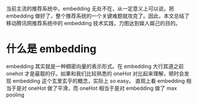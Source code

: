 当前主流的推荐系统中，embedding 无处不在，从一定意义上可以说，把 embedding 做好了，整个推荐系统的一个关键难题就攻克了。因此，本文总结了移动腾讯网推荐系统中的 embedding 技术实践，力图达到娱人娱己的目的。

# 什么是 embedding
embedding 其实就是一种稠密向量的表示形式。在 embedding 大行其道之前 onehot 才是最靓的仔。如果和我们比较熟悉的 oneHot 对比起来理解，顿时会发现 embedding 这个玄里玄乎的概念，实际上 so easy。
直观上看 embedding 相当于是对 oneHot 做了平滑，而 oneHot 相当于是对 embedding 做了 max pooling